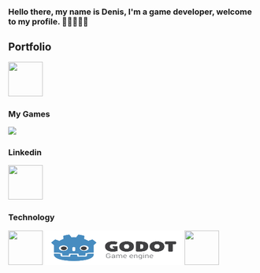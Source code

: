 ### Hello there, my name is Denis, I'm a game developer, welcome to my profile. 🐱‍🚀🐱‍🏍👾


## Portfolio
<a href="https://denisyurkov.github.io/" target="_blank"><img src="https://user-images.githubusercontent.com/42248514/176509266-c24b2871-5380-429c-8463-b976951833c5.png"  width="70" height="70"></a>

### My Games
<a href="https://soyuz-games.itch.io/" target="_blank"><img src="https://user-images.githubusercontent.com/42248514/176510686-688142ea-556e-4968-97ad-7c98ef5b0400.svg" width="auto"  height="70"></a>

### Linkedin
<a href="https://www.linkedin.com/in/denisyurkov/" target="_blank"><img src="https://user-images.githubusercontent.com/42248514/176511154-f16cf460-3497-4a4e-a3b6-b7ce1840ecfd.png"  width="70" height="70"></a>

### Technology
<a href="https://unity.com/" target="_blank"><img src="https://user-images.githubusercontent.com/42248514/176506180-e2e3b8c7-6cea-42a4-b79f-08cc1e6460c6.png"  width="70" height="70"></a>
<a href="https://godotengine.org/" target="_blank"><img src="https://github.com/DenisYurkov/DenisYurkov/blob/main/logo_large_color_light.webp"  width="280" height="70"></a>
<a href="https://docs.microsoft.com/en-us/dotnet/csharp/" target="_blank"><img src="https://user-images.githubusercontent.com/42248514/176507465-798a8884-875a-4203-a63c-cc3e94a0b9cb.png"  width="70" height="70"></a>

